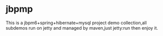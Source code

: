 # jbpmp
This is a jbpm6+spring+hibernate+mysql project demo collection,all subdemos run on jetty and managed by maven,just jetty:run then enjoy it.
